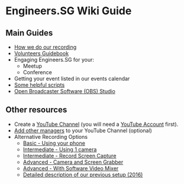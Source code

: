 # Engineers.SG Wiki Guide

## Main Guides

- [How we do our recording](./how_we_do_it/README.md)
- [Volunteers Guidebook](./guidebook/README.md)
- Engaging Engineers.SG for your:
	- Meetup
	- Conference
- Getting your event listed in our events calendar
- [Some helpful scripts](./scripts)
- [Open Broadcaster Software (OBS) Studio](./obs)

## Other resources

- Create a [YouTube Channel](./01_create_youtube_channel/) (you will need a [YouTube Account](http://youtube.com) first).
- [Add other managers](./01_create_youtube_channel/add_managers.md) to your YouTube Channel (optional)
- Alternative Recording Options
	- [Basic - Using your phone](./02_using_your_phone/)
	- [Intermediate - Using 1 camera](./03_using_1_camera/)
	- [Intermediate - Record Screen Capture](./04_record_screen_capture/)
	- [Advanced - Camera and Screen Grabber](./05_camera_and_screen_grabber/)
	- [Advanced - With Software Video Mixer](./06_with_software_video_mixer/)
	- [Detailed description of our previous setup (2016)](./07_current_setup)


